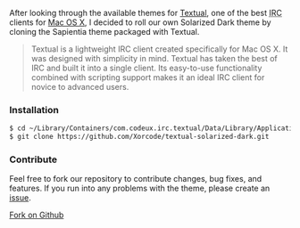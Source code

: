 After looking through the available themes for [Textual](http://xorcode.net/1azypgm), one of the best <abbr title="Internet Relay Chat">IRC</abbr> clients for [Mac OS X](http://xorcode.net/1azyXCX), I decided to roll our own Solarized Dark theme by cloning the Sapientia theme packaged with Textual.

> Textual is a lightweight IRC client created specifically for Mac OS X.
> It was designed with simplicity in mind. Textual has taken the best of IRC and
> built it into a single client. Its easy-to-use functionality combined with
> scripting support makes it an ideal IRC client for novice to advanced users.

### Installation

```sh
$ cd ~/Library/Containers/com.codeux.irc.textual/Data/Library/Application\ Support/Textual\ IRC/Styles/
$ git clone https://github.com/Xorcode/textual-solarized-dark.git
```

### Contribute

Feel free to fork our repository to contribute changes, bug fixes, and features. If you run into any problems with the theme, please create an [issue](http://xorcode.net/1azz9C6).

<a class="button special icon fa-github" href="http://xorcode.net/1azzioV">Fork on Github</a>
